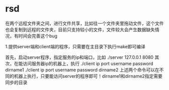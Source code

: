 # rsd
在两个远程文件夹之间，进行文件共享，比如往一个文件夹里拖动文件，这个文件也会复制到远程的文件夹，目前只支持较小的文件，文件较大会产生数据缺失情况，有时间会完善这个bug

1.提供server端和client端的程序，只需要在主目录下执行make即可编译

首先，启动server程序，指定服务的ip和端口，比如
./server 127.0.0.1 8080
其次，在能访问服务器ip的机器上，执行
./client ip port username password dirname1
./client ip port username password dirname2
上述两个命令可以在不同的机器上执行，只要能访问server的程序即可！dirname1和dirname2指定需要同步的目录
